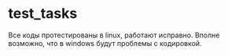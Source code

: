 # test_tasks

Все коды протестированы в linux, работают исправно. Вполне возможно, что в windows будут проблемы с кодировкой.